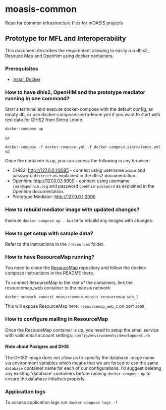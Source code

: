 # moasis-common
Repo for common infrastructure files for mOASIS projects

## Prototype for MFL and Interoperability

This document describes the requirement allowing to easily run dhis2, Resouce Map and Openhim using docker containers.

### Prerequisites

* [Install Docker](http://docs.docker.com/engine/installation/)

### How to have dhis2, OpenHIM and the prototype mediator running in one command?

Start a terminal and execute docker-compose with the default config, an empty db, or use docker-compose.sierra-leone.yml if you want to start with test data for DHIS2 from Sierra Leone.

`docker-compose up`

or

`docker-compose -f docker-compose.yml -f docker-compose.sierraleone.yml up`

Once the container is up, you can access the following in any browser:

* DHIS2: http://127.0.0.1:8085 - connect using username `admin` and password `district` as explained in the dhis2 documentation.
* Openhim: http://127.0.0.1:9090 - connect using username `root@openhim.org` and password `openhim-password` as explained in the Openhim documentation.
* Prototype Mediator: http://127.0.0.1:3000

### How to rebuild mediator image with updated changes?

Execute `docker-compose up --build` to rebuild any images with changes.

### How to get setup with sample data?

Refer to the instructions in the `/resources` folder.

### How to have ResourceMap running?

You need to clone the [ResouceMap](https://github.com/instedd/resourcemap) repository and follow the docker-compose instructions in the README there.

To connect ResourceMap to the rest of the containers, link the resourcemap_web container to the maosis network:

`docker network connect moasiscommon_moasis resourcemap_web_1`

This will expose ResourceMap here: `resourcemap_web_1` on port `3000`

### How to configure mailing in ResourceMap

Once the ResouceMap container is up, you need to setup the email service with valid email account settings: `config/environments/development.rb`

#### Note about Postgres and DHIS

The DHIS2 image does not allow us to specifiy the database image name via environment variables which means that we are forced to use the same `database` container name for each of our configurations. I'd suggest deleting any existing 'database' containers before running `docker-compose up` to ensure the database intialises properly.

### Application logs

To access application logs run `docker-compose logs -f`